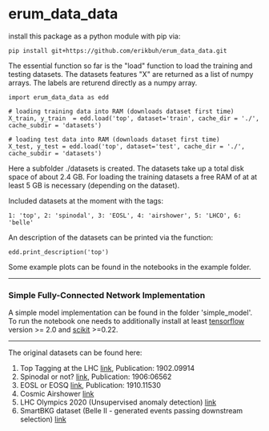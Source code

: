 # erum_data_data

install this package as a python module with pip via:

```
pip install git+https://github.com/erikbuh/erum_data_data.git
```

The essential function so far is the "load" function to load the training and testing datasets. The datasets features "X" are returned as a list of numpy arrays. The labels are returend directly as a numpy array. 

```
import erum_data_data as edd

# loading training data into RAM (downloads dataset first time)
X_train, y_train  = edd.load('top', dataset='train', cache_dir = './', cache_subdir = 'datasets')

# loading test data into RAM (downloads dataset first time)
X_test, y_test = edd.load('top', dataset='test', cache_dir = './', cache_subdir = 'datasets')
```

Here a subfolder ./datasets is created. The datasets take up a total disk space of about 2.4 GB. For loading the training datasets a free RAM of at at least 5 GB is necessary (depending on the dataset).

Included datasets at the moment with the tags:
```
1: 'top', 2: 'spinodal', 3: 'EOSL', 4: 'airshower', 5: 'LHCO', 6: 'belle'
```

An description of the datasets can be printed via the function:
```
edd.print_description('top')
```

Some example plots can be found in the notebooks in the example folder.

---

### Simple Fully-Connected Network Implementation

A simple model implementation can be found in the folder 'simple_model'. To run the notebook one needs to additionally install at least [tensorflow](https://www.tensorflow.org/) version >= 2.0 and [scikit](https://scikit-learn.org/stable/) >=0.22. 



---

The original datasets can be found here:
   1. Top Tagging at the LHC [link](https://docs.google.com/document/d/1Hcuc6LBxZNX16zjEGeq16DAzspkDC4nDTyjMp1bWHRo/edit?usp=sharing), Publication: 1902.09914
   2. Spinodal or not? [link](https://vfs.fias.science/d/fa35025bf2/?p=/Example-Datasets-classification/Spinodal-or-not), Publication: 1906:06562
   3. EOSL or EOSQ [link](https://vfs.fias.science/d/fa35025bf2/?p=/Example-Datasets-classification/EOSL-or-EOSQ), Publication: 1910.11530
   4. Cosmic Airshower [link](https://desycloud.desy.de/index.php/s/QZ5kJGdKcPryaaf)
   5. LHC Olympics 2020 (Unsupervised anomaly detection) [link](https://lhco2020.github.io/homepage/)
   6. SmartBKG dataset (Belle II - generated events passing downstream selection) [link](https://github.com/kahn-jms/belle-selective-mc-dataset)
